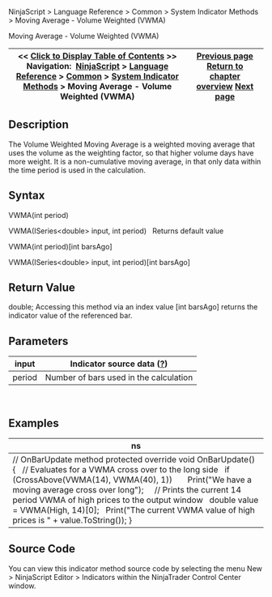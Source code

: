 ﻿
NinjaScript \> Language Reference \> Common \> System Indicator Methods \> Moving Average \- Volume Weighted (VWMA)

Moving Average \- Volume Weighted (VWMA)

| \<\< [Click to Display Table of Contents](moving_average_-_volume_weight.md) \>\> **Navigation:**     [NinjaScript](ninjascript-1.md) \> [Language Reference](language_reference_wip-1.md) \> [Common](common-1.md) \> [System Indicator Methods](indicators-1.md) \> Moving Average \- Volume Weighted (VWMA) | [Previous page](moving_average_-_variable_vma-1.md) [Return to chapter overview](indicators-1.md) [Next page](moving_average_-_weighted_wma-1.md) |
| --- | --- |
## Description
The Volume Weighted Moving Average is a weighted moving average that uses the volume as the weighting factor, so that higher volume days have more weight. It is a non\-cumulative moving average, in that only data within the time period is used in the calculation. 

## Syntax
VWMA(int period)  

VWMA(ISeries\<double\> input, int period)
 
Returns default value  

VWMA(int period)\[int barsAgo]  

VWMA(ISeries\<double\> input, int period)\[int barsAgo]

## Return Value
double; Accessing this method via an index value \[int barsAgo] returns the indicator value of the referenced bar.

## Parameters

| input | Indicator source data ([?](valid_input_data_for_indicator-1.md)) |
| --- | --- |
| period | Number of bars used in the calculation |
 
## 
## Examples

| ns |
| --- |
| // OnBarUpdate method protected override void OnBarUpdate() {    // Evaluates for a VWMA cross over to the long side    if (CrossAbove(VWMA(14), VWMA(40), 1))        Print("We have a moving average cross over long");      // Prints the current 14 period VWMA of high prices to the output window    double value \= VWMA(High, 14)\[0];    Print("The current VWMA value of high prices is " \+ value.ToString()); } |

## Source Code
You can view this indicator method source code by selecting the menu New \> NinjaScript Editor \> Indicators within the NinjaTrader Control Center window.

